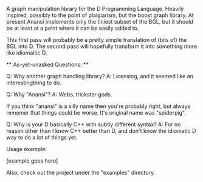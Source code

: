 A graph manipulation library for the D Programming Language. Heavily inspired, possibly to the point of plaigiarism, but the boost graph library. At present Anansi implements only the tiniest subset of the BGL, but it should be at least at a point where it can be easily added to.

This first pass will probably be a pretty simple translation of (bits of) the BGL into D. The second pass will hopefully transform it into something more like idiomaitic D.

** As-yet-unasked Questions: **

Q: Why another graph handling library?
A: Licensing, and it seemed like an interestingthing to do.

Q: Why "Anansi"?
A: Webs, trickster gods. 

If you think "anansi" is a silly name then you're probably right, but always rememer that things could be worse. It's original name was "spiderpig".

Q: Why is your D basically C++ with subtly different syntax?
A: For no reason other than I know C++ better than D, and don't know the idiomatic D way to do a lot of things yet.

Usage example:

[example goes here]

Also, check out the project under the "examples" directory.